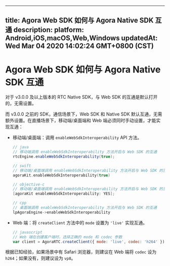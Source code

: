 
---
title: Agora Web SDK 如何与 Agora Native SDK 互通
description: 
platform: Android,iOS,macOS,Web,Windows
updatedAt: Wed Mar 04 2020 14:02:24 GMT+0800 (CST)
---
# Agora Web SDK 如何与 Agora Native SDK 互通
对于 v3.0.0 及以上版本的 RTC Native SDK，与 Web SDK 的互通是默认打开的，无需设置。

而 v3.0.0 之前的 SDK，通信场景下，Web SDK 和 Native SDK 默认互通，无需额外设置。在直播场景下，移动端/桌面端和 Web 端必须同时手动设置，才能实现互通：

* 移动端/桌面端：调用 `enableWebSdkInteroperability` API 方法。

	```java
	// java
	// 移动端调用 enableWebSdkInteroperability 方法开启与 Web SDK 的互通
	rtcEngine.enableWebSdkInteroperability(true);
	```

	```swift
	// swift
	// 移动端/桌面端调用 enableWebSdkInteroperability 方法开启与 Web SDK 的互通
	agoraKit.enableWebSdkInteroperability(true)
	```

	```objective-c
	// objective-c
	// 移动端/桌面端调用 enableWebSdkInteroperability 方法开启与 Web SDK 的互通
	[agoraKit enableWebSdkInteroperability: YES];
	```

	```cpp
	// cpp
	// 桌面端调用 enableWebSdkInteroperability 方法开启与 Web SDK 的互通
	lpAgoraEngine->enableWebSdkInteroperability
	```

* Web 端：将 `createClient` 方法中的 `mode` 设置为 `'live'` 实现互通。

	```javascript
	// javascript
	// Web 端在创建客户端时，选择正确的 mode 和 codec 参数
	var client = AgoraRTC.createClient({ mode: 'live', codec: 'h264' });
	```
	
<div class="alert note">根据已知经验，如果场景中有 Safari 浏览器，则建议在 Web 端将 <code>codec</code> 设为 <code>h264</code>；如果没有，则建议设为 <code>vp8</code>。</div>

